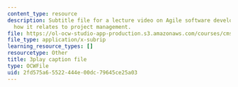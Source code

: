 ```yaml
---
content_type: resource
description: Subtitle file for a lecture video on Agile software development, and
  how it relates to project management.
file: https://ol-ocw-studio-app-production.s3.amazonaws.com/courses/cms-611j-creating-video-games-fall-2014/2fd575a65522444e00dc79645ce25a03_UxMpn92vGXs.srt
file_type: application/x-subrip
learning_resource_types: []
resourcetype: Other
title: 3play caption file
type: OCWFile
uid: 2fd575a6-5522-444e-00dc-79645ce25a03
---
```

